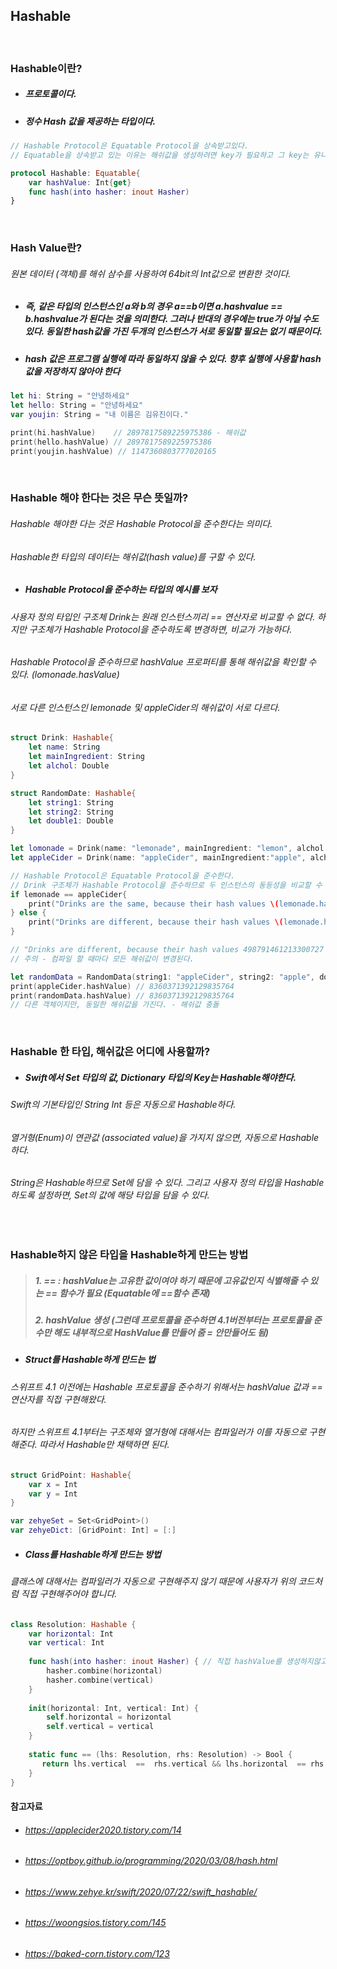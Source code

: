 ## Hashable

<br>

### Hashable이란?
- ##### 프로토콜이다.
- ##### 정수 Hash 값을 제공하는 타입이다.
```Swift
// Hashable Protocol은 Equatable Protocol을 상속받고있다.
// Equatable을 상속받고 있는 이유는 해쉬값을 생성하려면 key가 필요하고 그 key는 유니크해야하기 때문에 유니크한지 검사하기 위해 ==함수가 필요한데 ==함수를 사용하려면 Equatable을 채택해야 한다.

protocol Hashable: Equatable{
    var hashValue: Int{get}
    func hash(into hasher: inout Hasher)
}
```

<br>

### Hash Value란?
###### 원본 데이터 (객체)를 해쉬 삼수를 사용하여 64bit의 Int값으로 변환한 것이다.
- ##### 즉, 같은 타입의 인스턴스인 a와 b의 경우 a==b이면 a.hashvalue == b.hashvalue가 된다는 것을 의미한다. 그러나 반대의 경우에는 true가 아닐 수도 있다. 동일한 hash값을 가진 두개의 인스턴스가 서로 동일할 필요는 없기 때문이다.
- ##### hash 값은 프로그램 실행에 따라 동일하지 않을 수 있다. 향후 실행에 사용할 hash값을 저장하지 않아야 한다

```Swift
let hi: String = "안녕하세요"
let hello: String = "안녕하세요"
var youjin: String = "내 이름은 김유진이다."

print(hi.hashValue)    // 2897817589225975386 - 해쉬값
print(hello.hashValue) // 2897817589225975386
print(youjin.hashValue) // 1147360803777020165
```

<br>

### Hashable 해야 한다는 것은 무슨 뜻일까?
###### Hashable 해야한 다는 것은 Hashable Protocol을 준수한다는 의미다.
###### Hashable한 타입의 데이터는 해쉬값(hash value)를 구할 수 있다.
- ##### Hashable Protocol을 준수하는 타입의 예시를 보자
###### 사용자 정의 타입인 구조체 Drink는 원래 인스턴스끼리 == 연산자로 비교할 수 없다. 하지만 구조체가 Hashable Protocol을 준수하도록 변경하면, 비교가 가능하다.
###### Hashable Protocol을 준수하므로 hashValue 프로퍼티를 통해 해쉬값을 확인할 수 있다. (lomonade.hasValue)
###### 서로 다른 인스턴스인 lemonade 및 appleCider의 해쉬값이 서로 다르다.
```Swift
struct Drink: Hashable{
    let name: String
    let mainIngredient: String
    let alchol: Double
}

struct RandomDate: Hashable{
    let string1: String
    let string2: String
    let double1: Double
}

let lomonade = Drink(name: "lemonade", mainIngredient: "lemon", alchol: "0.0")
let appleCider = Drink(name: "appleCider", mainIngredient:"apple", alchol: 5.0)

// Hashable Protocol은 Equatable Protocol을 준수한다.
// Drink 구조체가 Hashable Protocol을 준수하므로 두 인스턴스의 동등성을 비교할 수 있다.
if lemonade == appleCider{ 
    print("Drinks are the same, because their hash values \(lemonade.hashValue) and \(appleCider.hashValue) are the same.")
} else {
    print("Drinks are different, because their hash values \(lemonade.hashValue) and \(appleCider.hashValue) are different.")
}

// "Drinks are different, because their hash values 498791461213300727 and 8360371392129835764 are different." 출력 - 다른 인스턴스이며, 서로 다른 해쉬값을 가진다.
// 주의 - 컴파일 할 때마다 모든 해쉬값이 변경된다.

let randomData = RandomData(string1: "appleCider", string2: "apple", double1: 5.0)
print(appleCider.hashValue) // 8360371392129835764
print(randomData.hashValue) // 8360371392129835764
// 다른 객체이지만, 동일한 해쉬값을 가진다. - 해쉬값 충돌
```

<br>

### Hashable 한 타입, 해쉬값은 어디에 사용할까?
- ##### Swift에서 Set 타입의 값, Dictionary 타입의 Key는 Hashable해야한다.
###### Swift의 기본타입인 String Int 등은 자동으로 Hashable하다.
###### 열거형(Enum)이 연관값 (associated value)을 가지지 않으면, 자동으로 Hashable하다.
###### String은 Hashable하므로 Set에 담을 수 있다. 그리고 사용자 정의 타입을 Hashable하도록 설정하면, Set의 값에 해당 타입을 담을 수 있다.

<br>

### Hashable하지 않은 타입을 Hashable하게 만드는 방법
> ##### 1. == :  hashValue는 고유한 값이여야 하기 때문에 고유값인지 식별해줄 수 있는 == 함수가 필요 (Equatable에 ==함수 존재)
> ##### 2. hashValue 생성 (그런데 프로토콜을 준수하면 4.1버전부터는 프로토콜을 준수만 해도 내부적으로 HashValue를 만들어 줌 = 안만들어도 됨)
- ##### Struct를 Hashable하게 만드는 법
###### 스위프트 4.1 이전에는 Hashable 프로토콜을 준수하기 위해서는 hashValue 값과 == 연산자를 직접 구현해왔다.
###### 하지만 스위프트 4.1부터는 구조체와 열거형에 대해서는 컴파일러가 이를 자동으로 구현해준다. 따라서 Hashable만 채택하면 된다.
```Swift
struct GridPoint: Hashable{
    var x = Int
    var y = Int
}

var zehyeSet = Set<GridPoint>()
var zehyeDict: [GridPoint: Int] = [:]
```
- ##### Class를 Hashable하게 만드는 방법
###### 클래스에 대해서는 컴파일러가 자동으로 구현해주지 않기 때문에 사용자가 위의 코드처럼 직접 구현해주어야 합니다.
```Swift
class Resolution: Hashable {
    var horizontal: Int
    var vertical: Int
    
    func hash(into hasher: inout Hasher) { // 직접 hashValue를 생성하지않고 hash 함수를 활용한다.
        hasher.combine(horizontal)
        hasher.combine(vertical)
    }
    
    init(horizontal: Int, vertical: Int) {
        self.horizontal = horizontal
        self.vertical = vertical
    }
    
    static func == (lhs: Resolution, rhs: Resolution) -> Bool {
       return lhs.vertical  ==  rhs.vertical && lhs.horizontal  == rhs.vertical
    }
}
```


#### 참고자료
- ###### https://applecider2020.tistory.com/14
- ###### https://optboy.github.io/programming/2020/03/08/hash.html
- ###### https://www.zehye.kr/swift/2020/07/22/swift_hashable/
- ###### https://woongsios.tistory.com/145
- ###### https://baked-corn.tistory.com/123